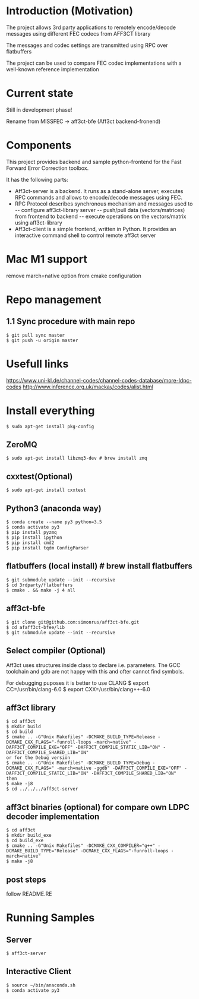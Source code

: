 # Introduction (Motivation)
The project allows 3rd party applications to remotely encode/decode messages using different FEC codecs from AFF3CT library

The messages and codec settings are transmitted using RPC over flatbuffers

The project can be used to compare FEC codec implementations with a well-known reference implementation

# Current state
Still in development phase! 

Rename from MISSFEC -> aff3ct-bfe (Aff3ct backend-fronend)

# Components
This project provides backend and sample python-frontend for the Fast Forward Error Correction toolbox. 

It has the following parts:
- Aff3ct-server is a backend. It runs as a stand-alone server, executes RPC commands and allows to encode/decode messages using FEC.
- RPC Protocol describes synchronous mechanism and messages used to 
    -- configure aff3ct-library server
    -- push/pull data (vectors/matrices) from frontend to backend 
    -- execute operations on the vectors/matrix using aff3ct-library
- Aff3ct-client is a simple frontend, written in Python. It provides an interactive command shell to control remote aff3ct server

# Mac M1 support

remove march=native option from cmake configuration


# Repo management
## 1.1 Sync procedure with main repo

	$ git pull sync master
	$ git push -u origin master

# Usefull links
https://www.uni-kl.de/channel-codes/channel-codes-database/more-ldpc-codes
http://www.inference.org.uk/mackay/codes/alist.html

# Install everything
	$ sudo apt-get install pkg-config
## ZeroMQ
	$ sudo apt-get install libzmq3-dev # brew install zmq
## cxxtest(Optional)
    $ sudo apt-get install cxxtest
## Python3 (anaconda way)
	$ conda create --name py3 python=3.5
	$ conda activate py3
	$ pip install pyzmq
	$ pip install ipython
	$ pip install cmd2
	$ pip install tqdm ConfigParser
## flatbuffers (local install) # brew install flatbuffers 
	$ git submodule update --init --recursive
    $ cd 3rdparty/flatbuffers
    $ cmake . && make -j 4 all

## aff3ct-bfe  
	$ git clone git@github.com:simonrus/aff3ct-bfe.git
	$ cd afaff3ct-bfee/lib
	$ git submodule update --init --recursive
## Select compiler (Optional)
Aff3ct uses structures inside class to declare i.e. parameters. The GCC toolchain and gdb are not happy with this and ofter cannot find symbols.

For debugging puposes it is better to use CLANG
    $ export CC=/usr/bin/clang-6.0
    $ export CXX=/usr/bin/clang++-6.0 
## aff3ct library
	$ cd aff3ct
	$ mkdir build
	$ cd build
	$ cmake .. -G"Unix Makefiles" -DCMAKE_BUILD_TYPE=Release -DCMAKE_CXX_FLAGS="-funroll-loops -march=native" -DAFF3CT_COMPILE_EXE="OFF" -DAFF3CT_COMPILE_STATIC_LIB="ON" -DAFF3CT_COMPILE_SHARED_LIB="ON"
	or for the Debug version
	$ cmake .. -G"Unix Makefiles" -DCMAKE_BUILD_TYPE=Debug -DCMAKE_CXX_FLAGS=" -march=native -ggdb" -DAFF3CT_COMPILE_EXE="OFF" -DAFF3CT_COMPILE_STATIC_LIB="ON" -DAFF3CT_COMPILE_SHARED_LIB="ON"
	then
	$ make -j8
	$ cd ../../../aff3ct-server

## aff3ct binaries (optional) for compare own LDPC decoder implementation
	$ cd aff3ct
	$ mkdir build_exe
	$ cd build_exe
    $ cmake .. -G"Unix Makefiles" -DCMAKE_CXX_COMPILER="g++" -DCMAKE_BUILD_TYPE="Release" -DCMAKE_CXX_FLAGS="-funroll-loops -march=native"
    $ make -j8

## post steps
follow README.RE

# Running Samples
## Server
	$ aff3ct-server
## Interactive Client
	$ source ~/bin/anaconda.sh
	$ conda activate py3
